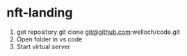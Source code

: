 # nft-landing

1. get repository
git clone git@github.com:welloch/code.git
2. Open folder in vs code
3. Start virtual server 

